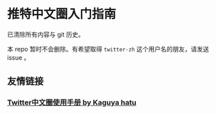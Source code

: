 # 推特中文圈入门指南

已清除所有内容与 git 历史。

本 repo 暂时不会删除。有希望取得 `twitter-zh` 这个用户名的朋友，请发送 issue 。

## 友情链接

### [Twitter中文圈使用手册 by Kaguya hatu](https://zh.wikipedia.org/wiki/User:Kaguya_hatu/Twitter_Chinese)
